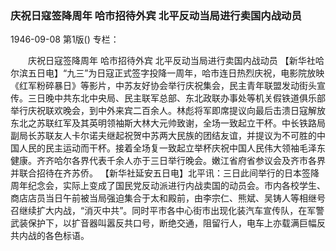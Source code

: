 ### 庆祝日寇签降周年  哈市招待外宾  北平反动当局进行卖国内战动员

1946-09-08
第1版()
专栏：

　　庆祝日寇签降周年
    哈市招待外宾
    北平反动当局进行卖国内战动员
    【新华社哈尔滨五日电】“九三”为日寇正式签字投降一周年，哈市连日热烈庆祝，电影院放映《红军粉碎暴日》等影片，中苏友好协会举行庆祝集会，民主青年联盟发动街头宣传。三日晚中共东北中央局、民主联军总部、东北政联办事处等机关假铁道俱乐部举行庆祝联欢晚会，到中外来宾二百余人。林彪将军即席提议向最后击溃日寇解放东北之苏联红军及其英明领袖斯大林大元帅致谢，全场一致起立干杯。中长铁路局副局长苏联友人卡尔诺夫继起祝贺中苏两大民族的团结友谊，并提议为不可胜的中国人民的民主运动而干杯。接着全场复一致起立举杯庆祝中国人民伟大领袖毛泽东健康。齐齐哈尔各界代表千余人亦于三日举行晚会。嫩江省府省参议会及齐市各界并联合招待在齐苏侨。
    【新华社延安五日电】北平讯：三日此间举行的日本签降周年纪念会，实际上变成了国民党反动派进行内战卖国的动员会。市内各校学生、商店店员当日午前被当局强迫集合于太和殿前，由李宗仁、熊斌、吴铸人等相继号召继续扩大内战，“消灭中共”。同时平市各中心街市出现化装汽车宣传队，在军警武装保护下，以扩音器叫嚣反共口号，断绝交通，阻留行人，电车上亦载满巨幅反共内战的各色标语。
